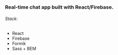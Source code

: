 <h3>Real-time chat app built with React/Firebase.</h3>

<h6>Stack:</h6>
<ul>
  <li>React</li>
  <li>Firebase</li>
  <li>Formik</li>
  <li>Sass + BEM</li>
</ul>
